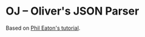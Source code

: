 # OJ – Oliver's JSON Parser

Based on [Phil Eaton's tutorial](http://notes.eatonphil.com/writing-a-simple-json-parser.html).
